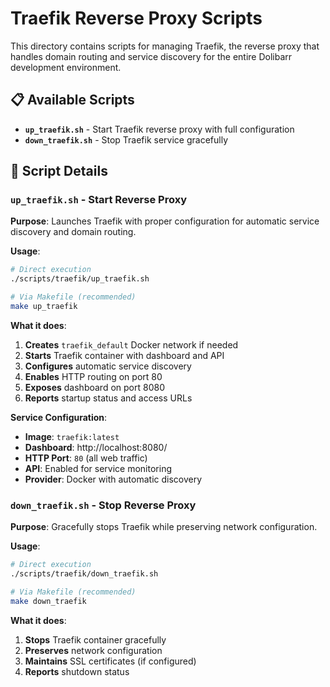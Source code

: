 # Traefik Reverse Proxy Scripts

This directory contains scripts for managing Traefik, the reverse proxy that handles domain routing and service discovery for the entire Dolibarr development environment.

## 📋 Available Scripts

- **`up_traefik.sh`** - Start Traefik reverse proxy with full configuration
- **`down_traefik.sh`** - Stop Traefik service gracefully

## 🚀 Script Details

### `up_traefik.sh` - Start Reverse Proxy

**Purpose**: Launches Traefik with proper configuration for automatic service discovery and domain routing.

**Usage**:

```bash
# Direct execution
./scripts/traefik/up_traefik.sh

# Via Makefile (recommended)
make up_traefik
```

**What it does**:

1. **Creates** `traefik_default` Docker network if needed
2. **Starts** Traefik container with dashboard and API
3. **Configures** automatic service discovery
4. **Enables** HTTP routing on port 80
5. **Exposes** dashboard on port 8080
6. **Reports** startup status and access URLs

**Service Configuration**:

- **Image**: `traefik:latest`
- **Dashboard**: http://localhost:8080/
- **HTTP Port**: `80` (all web traffic)
- **API**: Enabled for service monitoring
- **Provider**: Docker with automatic discovery

### `down_traefik.sh` - Stop Reverse Proxy

**Purpose**: Gracefully stops Traefik while preserving network configuration.

**Usage**:

```bash
# Direct execution
./scripts/traefik/down_traefik.sh

# Via Makefile (recommended)
make down_traefik
```

**What it does**:

1. **Stops** Traefik container gracefully
2. **Preserves** network configuration
3. **Maintains** SSL certificates (if configured)
4. **Reports** shutdown status
